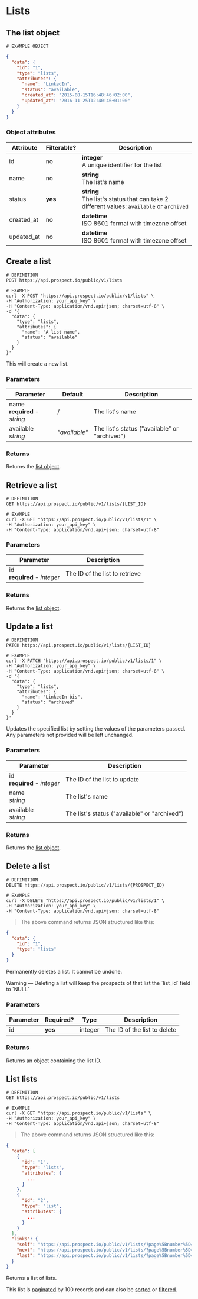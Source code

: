 # Lists
## The list object
```
# EXAMPLE OBJECT
```

```json
{
  "data": {
    "id": "1",
    "type": "lists",
    "attributes": {
      "name": "LinkedIn",
      "status": "available",
      "created_at": "2015-08-15T16:48:46+02:00",
      "updated_at": "2016-11-25T12:40:46+01:00"
    }
  }
}
```

### Object attributes
Attribute | Filterable? | Description
--------- | ----------- | -----------
id | no | **integer** <br />A unique identifier for the list
name | no | **string** <br />The list's name
status | **yes** | **string** <br />The list's status that can take 2 different values: `available` or `archived`
created_at | no | **datetime** <br />ISO 8601 format with timezone offset
updated_at | no | **datetime** <br />ISO 8601 format with timezone offset


## Create a list
```shell
# DEFINITION
POST https://api.prospect.io/public/v1/lists

# EXAMPLE
curl -X POST "https://api.prospect.io/public/v1/lists" \
-H "Authorization: your_api_key" \
-H "Content-Type: application/vnd.api+json; charset=utf-8" \
-d '{
  "data": {
    "type": "lists",
    "attributes": {
      "name": "A list name",
      "status": "available"
    }
  }
}'
```

This will create a new list.

### Parameters
Parameter | Default | Description
--------- | ------- | ------------
name<br />**required** - *string* | / | The list's name
available<br />*string* | *"available"* | The list's status ("available" or "archived")

### Returns
Returns the [list object](#the-list-object).

## Retrieve a list
```shell
# DEFINITION
GET https://api.prospect.io/public/v1/lists/{LIST_ID}

# EXAMPLE
curl -X GET "https://api.prospect.io/public/v1/lists/1" \
-H "Authorization: your_api_key" \
-H "Content-Type: application/vnd.api+json; charset=utf-8"
```

### Parameters
Parameter | Description
--------- | -----------
id<br />**required** - *integer* | The ID of the list to retrieve

### Returns
Returns the [list object](#the-list-object).

## Update a list
```shell
# DEFINITION
PATCH https://api.prospect.io/public/v1/lists/{LIST_ID}

# EXAMPLE
curl -X PATCH "https://api.prospect.io/public/v1/lists/1" \
-H "Authorization: your_api_key" \
-H "Content-Type: application/vnd.api+json; charset=utf-8" \
-d '{
  "data": {
    "type": "lists",
    "attributes": {
      "name": "LinkedIn bis",
      "status": "archived"
    }
  }
}'
```

Updates the specified list by setting the values of the parameters passed. Any parameters not provided will be left unchanged.

### Parameters
Parameter | Description
--------- | -----------
id<br />**required** - *integer* | The ID of the list to update
name<br />*string* | The list's name
available<br />*string* | The list's status ("available" or "archived")

### Returns
Returns the [list object](#the-list-object).

## Delete a list
```shell
# DEFINITION
DELETE https://api.prospect.io/public/v1/lists/{PROSPECT_ID}

# EXAMPLE
curl -X DELETE "https://api.prospect.io/public/v1/lists/1" \
-H "Authorization: your_api_key" \
-H "Content-Type: application/vnd.api+json; charset=utf-8"
```

> The above command returns JSON structured like this:

```json
{
  "data": {
    "id": "1",
    "type": "lists"
  }
}
```

Permanently deletes a list. It cannot be undone.

<aside class="notice">
Warning — Deleting a list will keep the prospects of that list the `list_id` field to `NULL`
</aside>

### Parameters
Parameter | Required? | Type | Description
--------- | --------- | -----| -----------
id | **yes** | integer | The ID of the list to delete

### Returns
Returns an object containing the list ID.

## List lists

```shell
# DEFINITION
GET https://api.prospect.io/public/v1/lists

# EXAMPLE
curl -X GET "https://api.prospect.io/public/v1/lists" \
-H "Authorization: your_api_key" \
-H "Content-Type: application/vnd.api+json; charset=utf-8"
```

> The above command returns JSON structured like this:

```json
{
  "data": [
    {
      "id": "1",
      "type": "lists",
      "attributes": {
        ...
      }
    },
    {
      "id": "2",
      "type": "list",
      "attributes": {
        ...
      }
    }
  ],
  "links": {
    "self": "https://api.prospect.io/public/v1/lists/?page%5Bnumber%5D=1&page%5Bsize%5D=100",
    "next": "https://api.prospect.io/public/v1/lists/?page%5Bnumber%5D=2&page%5Bsize%5D=100",
    "last": "https://api.prospect.io/public/v1/lists/?page%5Bnumber%5D=5&page%5Bsize%5D=100"
  }
}
```

Returns a list of lists.

This list is [paginated](#pagination) by 100 records and can also be [sorted](#sorting) or [filtered](#filtering).
